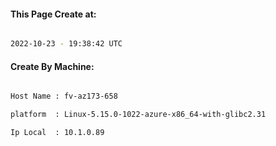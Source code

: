 
   
#### This Page Create at:

```bash

2022-10-23 - 19:38:42 UTC

```

#### Create By Machine:

```bash

Host Name : fv-az173-658

platform  : Linux-5.15.0-1022-azure-x86_64-with-glibc2.31

Ip Local  : 10.1.0.89

```

